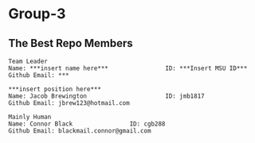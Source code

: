 # Group-3
The Best Repo
Members
--------------
```
Team Leader
Name: ***insert name here***                ID: ***Insert MSU ID***
Github Email: ***
```
```
***insert position here***
Name: Jacob Brewington                      ID: jmb1817
Github Email: jbrew123@hotmail.com
```
```
Mainly Human
Name: Connor Black                ID: cgb288
Github Email: blackmail.connor@gmail.com
```
